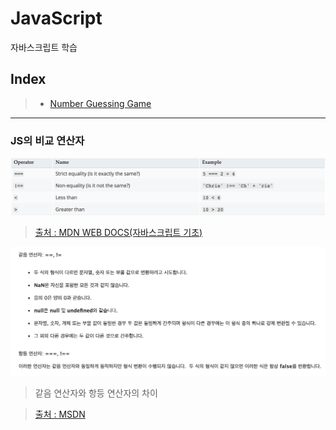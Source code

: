 # JavaScript
자바스크립트 학습
## Index
> - [Number Guessing Game](Number-Guessing/README.md)

---
### JS의 비교 연산자
![JS_comp](Number-Guessing/IMG/JS_comp.png)
> [출처 : MDN WEB DOCS(자바스크립트 기초)](https://developer.mozilla.org/ko/docs/Learn/JavaScript/First_steps/A_first_splash)


![DIFF](Number-Guessing/IMG/Op_diff.png)
> 같음 연산자와 항등 연산자의 차이

> [출처 : MSDN](https://msdn.microsoft.com/ko-kr/library/ky6fyhws(v=vs.94).aspx)

